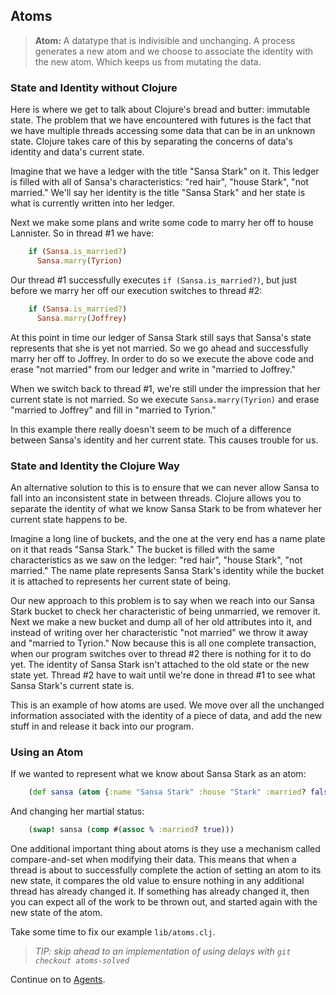 ## Atoms

> **Atom:** A datatype that is indivisible and unchanging. A process generates a new atom and we choose to associate the identity with the new atom.  Which keeps us from mutating the data.

### State and Identity without Clojure

Here is where we get to talk about Clojure's bread and butter: immutable state. The problem that we have encountered with futures is the fact that we have multiple threads accessing some data that can be in an unknown state. Clojure takes care of this by separating the concerns of data's identity and data's current state.

Imagine that we have a ledger with the title "Sansa Stark" on it. This ledger is filled with all of Sansa's characteristics: "red hair", "house Stark", "not married." We'll say her identity is the title "Sansa Stark" and her state is what is currently written into her ledger.

Next we make some plans and write some code to marry her off to house Lannister. So in thread #1 we have:

~~~ruby
    if (Sansa.is_married?)
      Sansa.marry(Tyrion)
~~~

Our thread #1 successfully executes `if (Sansa.is_married?)`, but just before we marry her off our execution switches to thread #2:

~~~ruby
    if (Sansa.is_married?)
      Sansa.marry(Joffrey)
~~~

At this point in time our ledger of Sansa Stark still says that Sansa's state represents that she is yet not married. So we go ahead and successfully marry her off to Joffrey. In order to do so we execute the above code and erase "not married" from our ledger and write in "married to Joffrey."

When we switch back to thread #1, we're still under the impression that her current state is not married. So we execute `Sansa.marry(Tyrion)` and erase "married to Joffrey" and fill in "married to Tyrion."

In this example there really doesn't seem to be much of a difference between Sansa's identity and her current state. This causes trouble for us.

### State and Identity the Clojure Way

An alternative solution to this is to ensure that we can never allow Sansa to fall into an inconsistent state in between threads. Clojure allows you to separate the identity of what we know Sansa Stark to be from whatever her current state happens to be.

Imagine a long line of buckets, and the one at the very end has a name plate on it that reads "Sansa Stark." The bucket is filled with the same characteristics as we saw on the ledger: "red hair", "house Stark", "not married." The name plate represents Sansa Stark's identity while the bucket it is attached to represents her current state of being.

Our new approach to this problem is to say when we reach into our Sansa Stark bucket to check her characteristic of being unmarried, we remover it. Next we make a new bucket and dump all of her old attributes into it, and instead of writing over her characteristic "not married" we throw it away and "married to Tyrion." Now because this is all one complete transaction, when our program switches over to thread #2 there is nothing for it to do yet.  The identity of Sansa Stark isn't attached to the old state or the new state yet. Thread #2 have to wait until we're done in thread #1 to see what Sansa Stark's current state is.

This is an example of how atoms are used. We move over all the unchanged information associated with the identity of a piece of data, and add the new stuff in and release it back into our program.

### Using an Atom

If we wanted to represent what we know about Sansa Stark as an atom:

~~~clojure
    (def sansa (atom {:name "Sansa Stark" :house "Stark" :married? false}))
~~~

And changing her martial status:

~~~clojure
    (swap! sansa (comp #(assoc % :married? true)))
~~~

One additional important thing about atoms is they use a mechanism called compare-and-set when modifying their data. This means that when a thread is about to successfully complete the action of setting an atom to its new state, it compares the old value to ensure nothing in any additional thread has already changed it. If something has already changed it, then you can expect all of the work to be thrown out, and started again with the new state of the atom.

Take some time to fix our example `lib/atoms.clj`.

> _TIP: skip ahead to an implementation of using delays with `git checkout atoms-solved`_

Continue on to [Agents](Agents.md).
